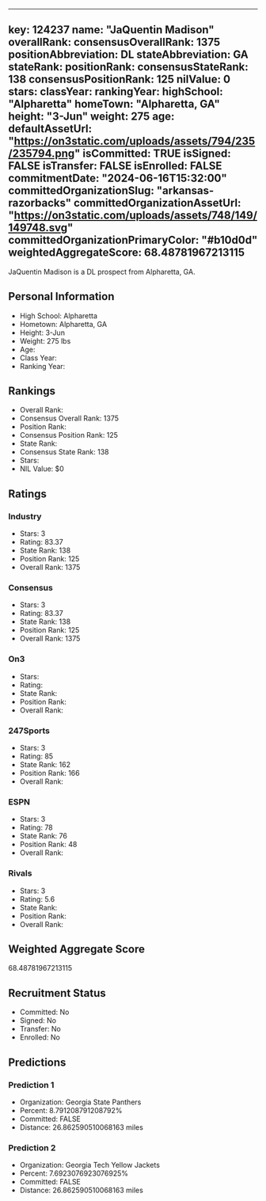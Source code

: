 ---
  key: 124237
  name: "JaQuentin Madison"
  overallRank: 
  consensusOverallRank: 1375
  positionAbbreviation: DL
  stateAbbreviation: GA
  stateRank: 
  positionRank: 
  consensusStateRank: 138
  consensusPositionRank: 125
  nilValue: 0
  stars: 
  classYear: 
  rankingYear: 
  highSchool: "Alpharetta"
  homeTown: "Alpharetta, GA"
  height: "3-Jun"
  weight: 275
  age: 
  defaultAssetUrl: "https://on3static.com/uploads/assets/794/235/235794.png"
  isCommitted: TRUE
  isSigned: FALSE
  isTransfer: FALSE
  isEnrolled: FALSE
  commitmentDate: "2024-06-16T15:32:00"
  committedOrganizationSlug: "arkansas-razorbacks"
  committedOrganizationAssetUrl: "https://on3static.com/uploads/assets/748/149/149748.svg"
  committedOrganizationPrimaryColor: "#b10d0d"
  weightedAggregateScore: 68.48781967213115
  ---
  
  JaQuentin Madison is a DL prospect from Alpharetta, GA.
  
  ## Personal Information
  - High School: Alpharetta
  - Hometown: Alpharetta, GA
  - Height: 3-Jun
  - Weight: 275 lbs
  - Age: 
  - Class Year: 
  - Ranking Year: 
  
  ## Rankings
  - Overall Rank: 
  - Consensus Overall Rank: 1375
  - Position Rank: 
  - Consensus Position Rank: 125
  - State Rank: 
  - Consensus State Rank: 138
  - Stars: 
  - NIL Value: $0
  
  ## Ratings
  
  ### Industry
  - Stars: 3
  - Rating: 83.37
  - State Rank: 138
  - Position Rank: 125
  - Overall Rank: 1375
  
  ### Consensus
  - Stars: 3
  - Rating: 83.37
  - State Rank: 138
  - Position Rank: 125
  - Overall Rank: 1375
  
  ### On3
  - Stars: 
  - Rating: 
  - State Rank: 
  - Position Rank: 
  - Overall Rank: 
  
  ### 247Sports
  - Stars: 3
  - Rating: 85
  - State Rank: 162
  - Position Rank: 166
  - Overall Rank: 
  
  ### ESPN
  - Stars: 3
  - Rating: 78
  - State Rank: 76
  - Position Rank: 48
  - Overall Rank: 
  
  ### Rivals
  - Stars: 3
  - Rating: 5.6
  - State Rank: 
  - Position Rank: 
  - Overall Rank: 
  
  ## Weighted Aggregate Score
  68.48781967213115
  
  ## Recruitment Status
  - Committed: No
  - Signed: No
  - Transfer: No
  - Enrolled: No
  
  
  
  ## Predictions
  
  ### Prediction 1
  - Organization: Georgia State Panthers
  - Percent: 8.791208791208792%
  - Committed: FALSE
  - Distance: 26.862590510068163 miles
  
  ### Prediction 2
  - Organization: Georgia Tech Yellow Jackets
  - Percent: 7.6923076923076925%
  - Committed: FALSE
  - Distance: 26.862590510068163 miles
  